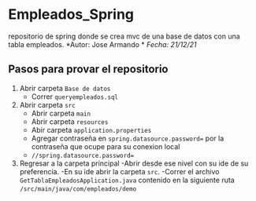 # Empleados_Spring
repositorio de spring donde se crea mvc de una base de datos con una tabla empleados.
*Autor: Jose Armando *
*Fecha: 21/12/21*

## Pasos para provar el repositorio
1. Abrir carpeta `Base de datos`
   - Correr `queryempleados.sql`
2. Abrir carpeta `src`
   - Abrir carpeta `main`
   - Abrir carpeta `resources`
   - Abir carpeta `application.properties`
   - Agregar contraseña en 	`spring.datasource.password=` por la contraseña que ocupe para su conexion local
   - ``` //spring.datasource.password= ```
3. Regresar a la carpeta principal
   -Abrir desde ese nivel con su ide de su preferencia.
   -En su ide abrir la carpeta `src`.
   -Correr el archivo `GetTablaEmpleadosApplication.java` contenido en la siguiente ruta `/src/main/java/com/empleados/demo`

    
  
 
  
   
   



